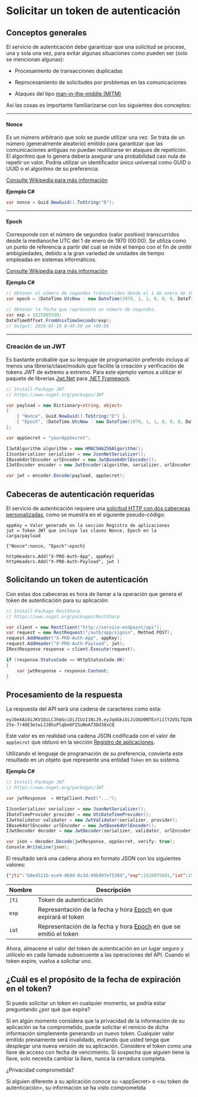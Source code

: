 # Solicitar un token de autenticación

## Conceptos generales

El servicio de autenticación debe garantizar que una solicitud se procese, una y sola una vez, para evitar algunas situaciones como pueden ser (solo se mencionan algunas): 

- Procesamiento de  transacciones duplicadas

- Reprocesamiento de solicitudes por problemas en las comunicaciones

- Ataques del tipo [man-in-the-middle (MITM)](https://goo.gl/aB5bKX)

Así las cosas es importante familiarizarse con los siguientes dos conceptos:

---
#### Nonce

Es un número arbitrario que solo se puede utilizar una vez. Se trata de un número (generalmente aleatorio) emitido para garantizar que las comunicaciones antiguas no puedan reutilizarse en ataques de repetición. El algoritmo que lo genera debería asegurar una probabilidad casi nula de repetir un valor. Podría utilizar un identificador único universal como GUID o UUID o el algoritmo de su preferencia. 

[Consulte Wikipedia para más información](https://goo.gl/kY4tu0)

**Ejemplo C#**

```C#
var nonce = Guid.NewGuid().ToString("D");
```

---
<a name="Epoch"></a>
#### Epoch 

Corresponde con el número de segundos (valor positivo) transcurridos desde la medianoche UTC del 1 de enero de 1970 (00:00). Se utiliza como un punto de referencia a partir del cual se mide el tiempo con el fin de omitir ambigüedades, debido a la gran variedad de unidades de tiempo empleadas en sistemas informáticos. 

[Consulte Wikipedia para más información](https://goo.gl/fLCCsq)

**Ejemplo C#**

```C#
// Obtener el número de segundos trancurridos desde el 1 de enero de 1970 (00:00) UTC.
var epoch = (DateTime.UtcNow - new DateTime(1970, 1, 1, 0, 0, 0, DateTimeKind.Utc)).TotalSeconds;

// Obtener la fecha que representa un número de segundos.
var exp = 1525985330;
DateTimeOffset.FromUnixTimeSeconds(exp);
// Output: 2018-05-10 8:48:50 pm +00:00
```
---

### Creación de un JWT
Es bastante probable que su lenguaje de programación preferido incluya al menos una librería/clase/modulo que facilite la creación y verificación de tokens JWT de extremo a extremo. Para este ejemplo vamos a utilizar el paquete de librerías [Jwt.Net](https://www.nuget.org/packages/JWT) para [.NET Framework](https://en.wikipedia.org/wiki/.NET_Framework).

```C#
// Install-Package JWT
// https://www.nuget.org/packages/JWT

var payload = new Dictionary<string, object>
{
    { "Nonce", Guid.NewGuid().ToString("D") },
    { "Epoch", (DateTime.UtcNow - new DateTime(1970, 1, 1, 0, 0, 0, DateTimeKind.Utc)).TotalSeconds }
};

var appSecret = "yourAppSecret";

IJwtAlgorithm algorithm = new HMACSHA256Algorithm();
IJsonSerializer serializer = new JsonNetSerializer();
IBase64UrlEncoder urlEncoder = new JwtBase64UrlEncoder();
IJwtEncoder encoder = new JwtEncoder(algorithm, serializer, urlEncoder);

var jwt = encoder.Encode(payload, appSecret);

```

## Cabeceras de autenticación requeridas

El servicio de autenticación requiere una [solicitud HTTP con dos cabeceras personalizadas](https://www.w3.org/Protocols/rfc2616/rfc2616-sec14.html), como se muestra en el siguiente pseudo-código:

```
appKey = Valor generado en la sección Registro de aplicaciones
jwt = Token JWT que incluye las claves Nonce, Epoch en la carga/payload 

{"Nonce":nonce, "Epoch":epoch}

httpHeaders.Add("X-PRO-Auth-App", appKey) 
httpHeaders.Add("X-PRO-Auth-Payload", jwt ) 
```
## Solicitando un token de autenticación

Con estas dos cabeceras es hora de llamar a la operación que genera el token de autenticación para su aplicación:

```C#
// Install-Package RestSharp
// https://www.nuget.org/packages/RestSharp

var client = new RestClient("http://service-endpoint/api");
var request = new RestRequest("/auth/app/signin", Method.POST);
request.AddHeader("X-PRO-Auth-App", appKey);
request.AddHeader("X-PRO-Auth-Payload", jwt);
IRestResponse response = client.Execute(request);

if (response.StatusCode == HttpStatusCode.OK)
{
	var jwtResponse = response.Content;	
}
```

## Procesamiento de la respuesta

La respuesta del API será una cadena de caracteres como esta:

```
eyJ0eXAiOiJKV1QiLCJhbGciOiJIUzI1NiJ9.eyJqdGkiOiJiOGU0NTExYi1lY2U5LTQ2OWQtOGMzZC00OWI0OTdlZjUzODQiLCJleHAiOjE1MjYwNzU2MDEuMCwiaWF0IjoxNTI1OTg5MjAwLjg5OTcyNzh9.k-2te-7r40E3etwiJJ8hsPlqbe8FISuNeA73Dd38xCQ
```

Este valor es en realidad una cadena JSON codificada con el valor de `appSecret` que obtuvo en la sección [Registro de aplicaciones](App_Register.md). 

Utilizando el lenguaje de programación de su preferencia, convierta este resultado en un objeto que represente una entidad `Token` en su sistema. 

**Ejemplo C#**

```C#
// Install-Package JWT
// https://www.nuget.org/packages/JWT

var jwtResponse  = HttpClient.Post("...");

IJsonSerializer serializer = new JsonNetSerializer();
IDateTimeProvider provider = new UtcDateTimeProvider();
IJwtValidator validator = new JwtValidator(serializer, provider);
IBase64UrlEncoder urlEncoder = new JwtBase64UrlEncoder();
IJwtDecoder decoder = new JwtDecoder(serializer, validator, urlEncoder);

var json = decoder.Decode(jwtResponse, appSecret, verify: true);
Console.WriteLine(json);
```
El resultado será una cadena ahora en formato JSON con los siguientes valores:

```json
{"jti":"b8e4511b-ece9-469d-8c3d-49b497ef5384","exp":1526075601,"iat":1525989200}
```
| Nombre  | Descripción |
| --------|-------------
| `jti`   | Token de autenticación |
| `exp`   | Representación de la fecha y hora [Epoch](#Epoch) en que expirará el token |  
| `iat`   | Representación de la fecha y hora [Epoch](#Epoch) en que se emitió el token |

Ahora, almacene el valor del token de autenticación en un lugar seguro y utilícelo en cada llamada subsecuente a las operaciones del API. Cuando el token expire, vuelva a solicitar uno. 

## ¿Cuál es el propósito de la fecha de expiración en el token?

Si puedo solicitar un token en cualquier momento, se podría estar preguntando ¿por qué que expira? 

Si en algún momento considera que la privacidad de la información de su aplicación se ha comprometido, puede solicitar el reinicio de dicha información simplemente generando un nuevo token. Cualquier valor emitido previamente será invalidado, evitando que usted tenga que desplegar una nueva versión de su aplicación.  Considere el token como una llave de acceso con fecha de vencimiento. Si sospecha que alguien tiene la llave, solo necesita cambiar la llave, nunca la cerradura completa. 

<div class="admonition warning">
   <p class="first admonition-title">&iquest;Privacidad comprometida?</p>
   <p class="last">Si alguien diferente a su aplicaci&oacute;n conoce su &lt;appSecret&gt; o &lt;su token de autenticaci&oacute;n&gt;, su informaci&oacute;n se ha visto comprometida
   </p>
</div>
